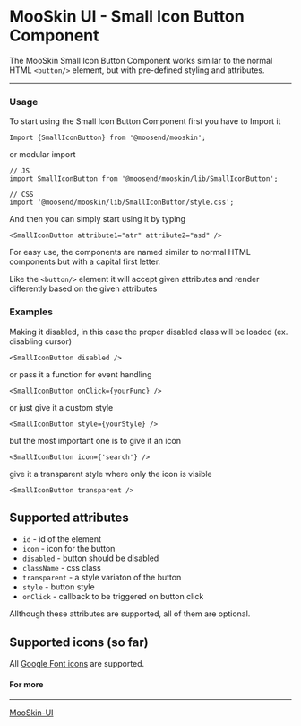 # MooSkin UI - Small Icon Button Component

The MooSkin Small Icon Button Component works similar to the normal HTML `<button/>` element, but with pre-defined styling and attributes.

___

### Usage

To start using the Small Icon Button Component first you have to Import it

```
Import {SmallIconButton} from '@moosend/mooskin';
```
or modular import
```
// JS
import SmallIconButton from '@moosend/mooskin/lib/SmallIconButton';

// CSS
import '@moosend/mooskin/lib/SmallIconButton/style.css';
```

And then you can simply start using it by typing

```
<SmallIconButton attribute1="atr" attribute2="asd" />
```

For easy use, the components are named similar to normal HTML components but with a capital first letter.

Like the `<button/>` element it will accept given attributes and render differently based on the given attributes

### Examples


Making it disabled, in this case the proper disabled class will be loaded (ex. disabling cursor)

```
<SmallIconButton disabled />
```

or pass it a function for event handling

```
<SmallIconButton onClick={yourFunc} />
```

or just give it a custom style

```
<SmallIconButton style={yourStyle} />
```

but the most important one is to give it an icon

```
<SmallIconButton icon={'search'} />
```

give it a transparent style where only the icon is visible

```
<SmallIconButton transparent />
```

<div class="playground-doc">

## Supported attributes 

* `id` - id of the element
* `icon` - icon for the button
* `disabled` - button should be disabled
* `className` - css class
* `transparent` - a style variaton of the button 
* `style` - button style
* `onClick` - callback to be triggered on button click

Allthough these attributes are supported, all of them are optional.

## Supported icons (so far)

All [Google Font icons](https://material.io/icons/) are supported.

</div>

#### For more

___

[MooSkin-UI](https://github.com/moosend/mooskin-ui)